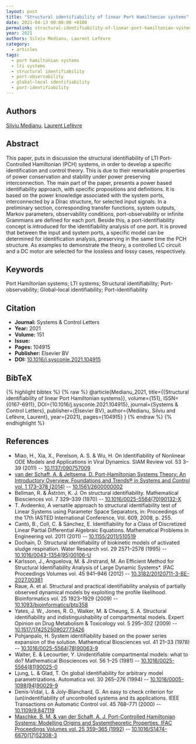 ```yaml
---
layout: post
title: "Structural identifiability of linear Port Hamiltonian systems"
date: 2021-04-13 00:00:00 +0100
permalink: structural-identifiability-of-linear-port-hamiltonian-systems
year: 2021
authors: Silviu Medianu, Laurent Lefèvre
category:
  - articles
tags:
  - port hamiltonian systems
  - lti systems
  - structural identifiability
  - port-observability
  - global–local identifiability
  - port-identifiability
---
```

 
## Authors
[Silviu Medianu](authors/silviu_medianu), [Laurent Lefèvre](authors/laurent_lefevre)
 
## Abstract
This paper, puts in discussion the structural identifiability of LTI Port-Controlled Hamiltonian (PCH) systems, in order to develop a specific identification and control theory. This is due to their remarkable properties of power conservation and stability under power preserving interconnection. The main part of the paper, presents a power based identifiability approach, with specific propositions and definitions. It is based on the power knowledge associated with the system ports, interconnected by a Dirac structure, for selected input signals. In a preliminary section, corresponding transfer functions, system outputs, Markov parameters, observability conditions, port-observability or infinite Grammians are defined for each port. Beside this, a port-identifiability concept is introduced for the identifiability analysis of one port. It is proved that between the input and system ports, a specific model can be determined for identification analysis, preserving in the same time the PCH structure. As examples to demonstrate the theory, a controlled LC circuit and a DC motor are selected for the lossless and lossy cases, respectively.
 
## Keywords
Port Hamiltonian systems; LTI systems; Structural identifiability; Port-observability; Global–local identifiability; Port-identifiability
 
## Citation
- **Journal:** Systems &amp; Control Letters
- **Year:** 2021
- **Volume:** 151
- **Issue:** 
- **Pages:** 104915
- **Publisher:** Elsevier BV
- **DOI:** [10.1016/j.sysconle.2021.104915](https://doi.org/10.1016/j.sysconle.2021.104915)
 
## BibTeX
{% highlight bibtex %}
{% raw %}
@article{Medianu_2021,
  title={{Structural identifiability of linear Port Hamiltonian systems}},
  volume={151},
  ISSN={0167-6911},
  DOI={10.1016/j.sysconle.2021.104915},
  journal={Systems &amp; Control Letters},
  publisher={Elsevier BV},
  author={Medianu, Silviu and Lefèvre, Laurent},
  year={2021},
  pages={104915}
}
{% endraw %}
{% endhighlight %}
 
## References
- Miao, H., Xia, X., Perelson, A. S. & Wu, H. On Identifiability of Nonlinear ODE Models and Applications in Viral Dynamics. SIAM Review vol. 53 3–39 (2011) -- [10.1137/090757009](https://doi.org/10.1137/090757009)
- [van der Schaft, A. & Jeltsema, D. Port-Hamiltonian Systems Theory: An Introductory Overview. Foundations and Trends® in Systems and Control vol. 1 173–378 (2014)](port-hamiltonian-systems-theory-an-introductory-overview-journal) -- [10.1561/2600000002](https://doi.org/10.1561/2600000002)
- Bellman, R. & Åström, K. J. On structural identifiability. Mathematical Biosciences vol. 7 329–339 (1970) -- [10.1016/0025-5564(70)90132-X](https://doi.org/10.1016/0025-5564(70)90132-X)
- T. Avdeenko, A versatile approach to structural identifiability test of Linear Systems using Parameter Space Separators, in: Proceedings of the 17th IASTED International Conference, Vol. 609, 2008, p. 255.
- Cantó, B., Coll, C. & Sánchez, E. Identifiability for a Class of Discretized Linear Partial Differential Algebraic Equations. Mathematical Problems in Engineering vol. 2011 (2011) -- [10.1155/2011/510519](https://doi.org/10.1155/2011/510519)
- Dochain, D. Structural identifiability of biokinetic models of activated sludge respiration. Water Research vol. 29 2571–2578 (1995) -- [10.1016/0043-1354(95)00106-U](https://doi.org/10.1016/0043-1354(95)00106-U)
- Karlsson, J., Anguelova, M. & Jirstrand, M. An Efficient Method for Structural Identifiability Analysis of Large Dynamic Systems*. IFAC Proceedings Volumes vol. 45 941–946 (2012) -- [10.3182/20120711-3-BE-2027.00381](https://doi.org/10.3182/20120711-3-BE-2027.00381)
- Raue, A. et al. Structural and practical identifiability analysis of partially observed dynamical models by exploiting the profile likelihood. Bioinformatics vol. 25 1923–1929 (2009) -- [10.1093/bioinformatics/btp358](https://doi.org/10.1093/bioinformatics/btp358)
- Yates, J. W., Jones, R. O., Walker, M. & Cheung, S. A. Structural identifiability and indistinguishability of compartmental models. Expert Opinion on Drug Metabolism &amp; Toxicology vol. 5 295–302 (2009) -- [10.1517/17425250902773426](https://doi.org/10.1517/17425250902773426)
- Pohjanpalo, H. System identifiability based on the power series expansion of the solution. Mathematical Biosciences vol. 41 21–33 (1978) -- [10.1016/0025-5564(78)90063-9](https://doi.org/10.1016/0025-5564(78)90063-9)
- Walter, E. & Lecourtier, Y. Unidentifiable compartmental models: what to do? Mathematical Biosciences vol. 56 1–25 (1981) -- [10.1016/0025-5564(81)90025-0](https://doi.org/10.1016/0025-5564(81)90025-0)
- Ljung, L. & Glad, T. On global identifiability for arbitrary model parametrizations. Automatica vol. 30 265–276 (1994) -- [10.1016/0005-1098(94)90029-9](https://doi.org/10.1016/0005-1098(94)90029-9)
- Denis-Vidal, L. & Joly-Blanchard, G. An easy to check criterion for (un)indentifiability of uncontrolled systems and its applications. IEEE Transactions on Automatic Control vol. 45 768–771 (2000) -- [10.1109/9.847119](https://doi.org/10.1109/9.847119)
- [Maschke, B. M. & van der Schaft, A. J. Port-Controlled Hamiltonian Systems: Modelling Origins and Systemtheoretic Properties. IFAC Proceedings Volumes vol. 25 359–365 (1992)](port-controlled-hamiltonian-systems-modelling-origins-and-systemtheoretic-properties-92) -- [10.1016/S1474-6670(17)52308-3](https://doi.org/10.1016/S1474-6670(17)52308-3)


